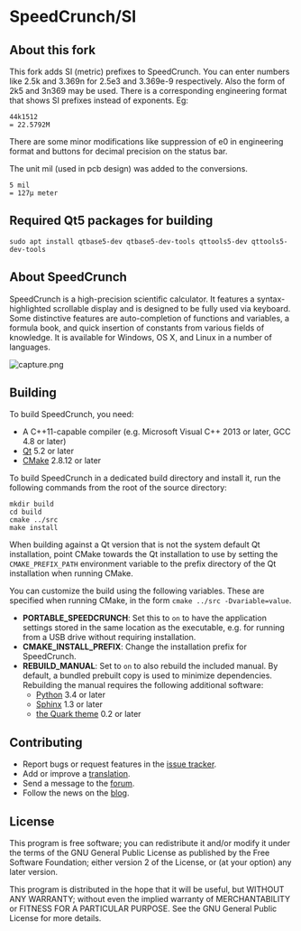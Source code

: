 # SpeedCrunch/SI

## About this fork
This fork adds SI (metric) prefixes to SpeedCrunch. You can enter numbers like 2.5k and 3.369n for 2.5e3 and 3.369e-9 respectively. Also the form of 2k5 and 3n369 may  be used. There is a corresponding engineering format that shows SI prefixes instead of exponents. Eg:

    44k1512
    = 22.5792M

There are some minor modifications like suppression of e0 in engineering format and buttons for decimal precision on the status bar.

The unit mil (used in pcb design) was added to the conversions.

    5 mil
    = 127µ meter


## Required Qt5 packages for building

    sudo apt install qtbase5-dev qtbase5-dev-tools qttools5-dev qttools5-dev-tools


## About SpeedCrunch
SpeedCrunch is a high-precision scientific calculator. It features a syntax-highlighted
scrollable display and is designed to be fully used via keyboard. Some distinctive
features are auto-completion of functions and variables, a formula book, and quick
insertion of constants from various fields of knowledge. It is available for Windows, OS X,
and Linux in a number of languages.

![capture.png](https://bitbucket.org/repo/dR7BnG/images/3654665019-capture.png)

## Building
To build SpeedCrunch, you need:

- A C++11-capable compiler (e.g. Microsoft Visual C++ 2013 or later, GCC 4.8 or later)
- [Qt](http://qt.io) 5.2 or later
- [CMake](http://cmake.org) 2.8.12 or later

To build SpeedCrunch in a dedicated build directory and install it, run the following
commands from the root of the source directory:

    mkdir build
    cd build
    cmake ../src
    make install

When building against a Qt version that is not the system default Qt installation,
point CMake towards the Qt installation to use by setting the `CMAKE_PREFIX_PATH`
environment variable to the prefix directory of the Qt installation when running CMake.

You can customize the build using the following variables. These are specified when
running CMake, in the form `cmake ../src -Dvariable=value`.

- **PORTABLE_SPEEDCRUNCH**: Set this to `on` to have the application settings stored
  in the same location as the executable, e.g. for running from a USB drive without
  requiring installation.
- **CMAKE_INSTALL_PREFIX**: Change the installation prefix for SpeedCrunch.
- **REBUILD_MANUAL**: Set to `on` to also rebuild the included manual. By default,
  a bundled prebuilt copy is used to minimize dependencies. Rebuilding the manual
  requires the following additional software:
    - [Python](http://python.org) 3.4 or later
    - [Sphinx](http://sphinx-doc.org) 1.3 or later
    - [the Quark theme](https://pypi.python.org/pypi/quark-sphinx-theme) 0.2 or later

## Contributing
- Report bugs or request features in the
  [issue tracker](https://bitbucket.org/heldercorreia/speedcrunch/issues).
- Add or improve a [translation](https://www.transifex.com/projects/p/speedcrunch/).
- Send a message to the [forum](https://groups.google.com/group/speedcrunch).
- Follow the news on the [blog](http://speedcrunch.blogspot.com).

## License
This program is free software; you can redistribute it and/or modify
it under the terms of the GNU General Public License as published by
the Free Software Foundation; either version 2 of the License, or
(at your option) any later version.

This program is distributed in the hope that it will be useful,
but WITHOUT ANY WARRANTY; without even the implied warranty of
MERCHANTABILITY or FITNESS FOR A PARTICULAR PURPOSE.  See the
GNU General Public License for more details.
